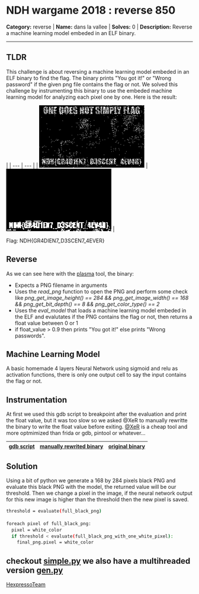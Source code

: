 # NDH wargame 2018 : reverse 850

**Category:** reverse |
**Name:** dans la vallee |
**Solves:** 0 |
**Description:** Reverse a machine learning model embeded in an ELF binary.

___
## TLDR
This challenge is about reversing a machine learning model embeded in an ELF binary to find the flag. The binary prints "You got it!" or "Wrong password" if the given png file contains the flag or not. We solved this challenge by instrumenting this binary to use the embeded machine learning model for analyzing each pixel one by one. Here is the result:

| 
| --- | --- |
| ![flag](flag.png) | ![quick_flag](quick_flag.png) |

Flag: NDH{GR4DIEN7_D3SCEN7_4EVER}


## Reverse

As we can see here with the [plasma](https://github.com/plasma-disassembler/plasma) tool, the binary:
- Expects a PNG filename in arguments
- Uses the *read_png* function to open the PNG and perform some check like *png_get_image_height() == 284 && png_get_image_width() == 168 && png_get_bit_depth() == 8 && png_get_color_type() == 2*
- Uses the *eval_model* that loads a machine learning model embeded in the ELF and evalutates if the PNG contains the flag or not, then returns  a float value between 0 or 1
- if float_value > 0.9 then prints "You got it!" else prints "Wrong passwords".

## Machine Learning Model

A basic homemade 4 layers Neural Network using sigmoid and relu as activation functions, there is only one output cell to say the input contains the flag or not.

## Instrumentation

At first we used this gdb script to breakpoint after the evaluation and print the float value, but it was too slow so we asked @XeR to manually rewritte the binary to write the float value before exiting. [@XeR](https://github.com/XeR) is a cheap tool and more optmimized than frida or gdb, pintool or whatever...

| [gdb script](gdb.gdbinit) | [manually rewrited binary](fast) | [original binary](adam_not_eve) |
| --- | --- | --- |

## Solution

Using a bit of python we generate a 168 by 284 pixels black PNG and evaluate this black PNG with the model, the returned value will be our threshold. Then we change a pixel in the image, if the neural network output for this new image is higher than the threshold then the new pixel is saved.

```sh
threshold = evaluate(full_black_png)

foreach pixel of full_black_png:
  pixel = white_color
  if threshold < evaluate(full_black_png_with_one_white_pixel):
    final_png.pixel = white_color
```

checkout [simple.py](simple.py) we also have a multihreaded version [gen.py](gen.py)
----
[HexpressoTeam](https://twitter.com/HexpressoCTF)
